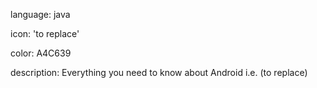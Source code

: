 language: java

icon: 'to replace'

color: A4C639

description: Everything you need to know about Android  i.e. (to replace)
